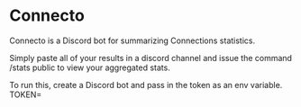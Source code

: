 # Connecto

Connecto is a Discord bot for summarizing Connections statistics.

Simply paste all of your results in a discord channel and issue the command /stats public to view your aggregated stats.

To run this, create a Discord bot and pass in the token as an env variable. TOKEN=<token>
